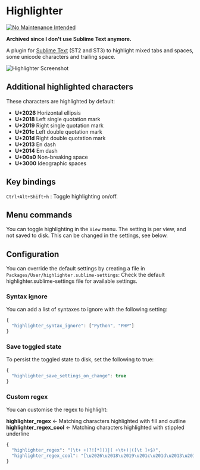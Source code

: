 # Highlighter

[![No Maintenance Intended](http://unmaintained.tech/badge.svg)](http://unmaintained.tech/)

**Archived since I don't use Sublime Text anymore.**

A plugin for [Sublime Text](http://www.sublimetext.com) (ST2 and ST3) to highlight mixed
tabs and spaces, some unicode characters and trailing space.

![Highlighter Screenshot](https://github.com/bluegray/Highlight-Mixed-Whitespace/raw/master/images/mixed-whitespace.png "Highlighter Screenshot")

## Additional highlighted characters

These characters are highlighted by default:  

- **U+2026** Horizontal ellipsis
- **U+2018** Left single quotation mark
- **U+2019** Right single quotation mark
- **U+201c** Left double quotation mark
- **U+201d** Right double quotation mark
- **U+2013** En dash
- **U+2014** Em dash
- **U+00a0** Non-breaking space
- **U+3000** Ideographic spaces

## Key bindings

`Ctrl+Alt+Shift+h` : Toggle highlighting on/off.

## Menu commands
You can toggle highlighting in the `View` menu.
The setting is per view, and not saved to disk. This can be changed in the settings, see below.

## Configuration

You can override the default settings by creating a file in `Packages/User/highlighter.sublime-settings`:
Check the default highlighter.sublime-settings file for available settings.

### Syntax ignore

You can add a list of syntaxes to ignore with the following setting:
```javascript
{
  "highlighter_syntax_ignore": ["Python", "PHP"]
}
```

### Save toggled state

To persist the toggled state to disk, set the following to true:

```javascript
{
  "highlighter_save_settings_on_change": true
}
```

### Custom regex

You can customise the regex to highlight:

**highlighter_regex**      <- Matching characters highlighted with fill and outline  
**highlighter_regex_cool** <- Matching characters highlighted with stippled underline  

```javascript
{
  "highlighter_regex": "(\t+ +(?![*]))|( +\t+)|([\t ]+$)",
  "highlighter_regex_cool": "[\u2026\u2018\u2019\u201c\u201d\u2013\u2014\u00a0]"
}
```
